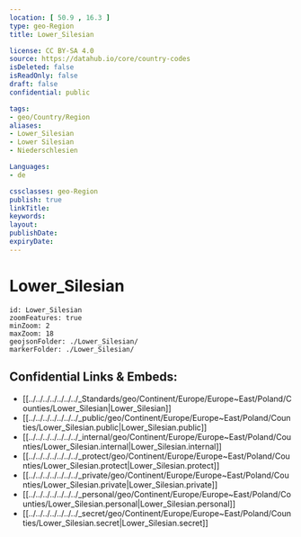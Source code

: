 ```yaml
---
location: [ 50.9 , 16.3 ] 
type: geo-Region
title: Lower_Silesian

license: CC BY-SA 4.0
source: https://datahub.io/core/country-codes
isDeleted: false
isReadOnly: false
draft: false
confidential: public

tags:
- geo/Country/Region
aliases:
- Lower_Silesian
- Lower Silesian
- Niederschlesien

Languages:
- de

cssclasses: geo-Region
publish: true
linkTitle: 
keywords: 
layout: 
publishDate: 
expiryDate: 
---
```


# Lower_Silesian

```leaflet
id: Lower_Silesian
zoomFeatures: true 
minZoom: 2 
maxZoom: 18
geojsonFolder: ./Lower_Silesian/
markerFolder: ./Lower_Silesian/
```


## Confidential Links & Embeds: 
- [[../../../../../../../_Standards/geo/Continent/Europe/Europe~East/Poland/Counties/Lower_Silesian|Lower_Silesian]] 
- [[../../../../../../../_public/geo/Continent/Europe/Europe~East/Poland/Counties/Lower_Silesian.public|Lower_Silesian.public]] 
- [[../../../../../../../_internal/geo/Continent/Europe/Europe~East/Poland/Counties/Lower_Silesian.internal|Lower_Silesian.internal]] 
- [[../../../../../../../_protect/geo/Continent/Europe/Europe~East/Poland/Counties/Lower_Silesian.protect|Lower_Silesian.protect]] 
- [[../../../../../../../_private/geo/Continent/Europe/Europe~East/Poland/Counties/Lower_Silesian.private|Lower_Silesian.private]] 
- [[../../../../../../../_personal/geo/Continent/Europe/Europe~East/Poland/Counties/Lower_Silesian.personal|Lower_Silesian.personal]] 
- [[../../../../../../../_secret/geo/Continent/Europe/Europe~East/Poland/Counties/Lower_Silesian.secret|Lower_Silesian.secret]] 

